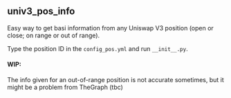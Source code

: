 ## univ3_pos_info

Easy way to get basi information from any Uniswap V3 position (open or close; on range or out of range).

Type the position ID in the `config_pos.yml` and run `__init__.py`.

#### WIP:
The info given for an out-of-range position is not accurate sometimes, but it might be a problem from TheGraph (tbc)